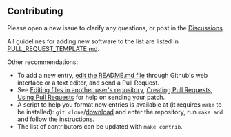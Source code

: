 ## Contributing

Please open a new issue to clarify any questions, or post in the [Discussions](https://github.com/oriedita/awesome-origami/discussions).

All guidelines for adding new software to the list are listed in [PULL_REQUEST_TEMPLATE.md](PULL_REQUEST_TEMPLATE.md).

Other recommendations:

- To add a new entry, [edit the README.md file](https://github.com/oriedita/awesome-origami/edit/main/README.md) through Github's web interface or a text editor, and send a Pull Request.
- See [Editing files in another user's repository](https://help.github.com/articles/editing-files-in-another-user-s-repository/), [Creating Pull Requests](https://help.github.com/articles/creating-a-pull-request/), [Using Pull Requests](https://help.github.com/articles/using-pull-requests/) for help on sending your patch.
- A script to help you format new entries is available at (it requires `make` to be installed): `git clone`/[download](https://github.com/oriedita/awesome-origami/archive/master.zip) and enter the repository, run `make add` and follow the instructions.
- The list of contributors can be updated with `make contrib`. 

